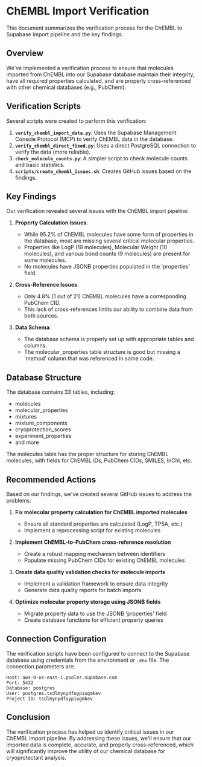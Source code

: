 # ChEMBL Import Verification

This document summarizes the verification process for the ChEMBL to Supabase import pipeline and the key findings.

## Overview

We've implemented a verification process to ensure that molecules imported from ChEMBL into our Supabase database maintain their integrity, have all required properties calculated, and are properly cross-referenced with other chemical databases (e.g., PubChem).

## Verification Scripts

Several scripts were created to perform this verification:

1. **`verify_chembl_import_data.py`**: Uses the Supabase Management Console Protocol (MCP) to verify ChEMBL data in the database.
2. **`verify_chembl_direct_fixed.py`**: Uses a direct PostgreSQL connection to verify the data (more reliable).
3. **`check_molecule_counts.py`**: A simpler script to check molecule counts and basic statistics.
4. **`scripts/create_chembl_issues.sh`**: Creates GitHub issues based on the findings.

## Key Findings

Our verification revealed several issues with the ChEMBL import pipeline:

1. **Property Calculation Issues**:
   - While 95.2% of ChEMBL molecules have some form of properties in the database, most are missing several critical molecular properties.
   - Properties like LogP (19 molecules), Molecular Weight (10 molecules), and various bond counts (9 molecules) are present for some molecules.
   - No molecules have JSONB properties populated in the 'properties' field.

2. **Cross-Reference Issues**:
   - Only 4.8% (1 out of 21) ChEMBL molecules have a corresponding PubChem CID.
   - This lack of cross-references limits our ability to combine data from both sources.

3. **Data Schema**:
   - The database schema is properly set up with appropriate tables and columns.
   - The molecular_properties table structure is good but missing a 'method' column that was referenced in some code.

## Database Structure

The database contains 33 tables, including:
- molecules
- molecular_properties
- mixtures
- mixture_components
- cryoprotection_scores
- experiment_properties
- and more

The molecules table has the proper structure for storing ChEMBL molecules, with fields for ChEMBL IDs, PubChem CIDs, SMILES, InChI, etc.

## Recommended Actions

Based on our findings, we've created several GitHub issues to address the problems:

1. **Fix molecular property calculation for ChEMBL imported molecules**
   - Ensure all standard properties are calculated (LogP, TPSA, etc.)
   - Implement a reprocessing script for existing molecules

2. **Implement ChEMBL-to-PubChem cross-reference resolution**
   - Create a robust mapping mechanism between identifiers
   - Populate missing PubChem CIDs for existing ChEMBL molecules

3. **Create data quality validation checks for molecule imports**
   - Implement a validation framework to ensure data integrity
   - Generate data quality reports for batch imports

4. **Optimize molecular property storage using JSONB fields**
   - Migrate property data to use the JSONB 'properties' field
   - Create database functions for efficient property queries

## Connection Configuration

The verification scripts have been configured to connect to the Supabase database using credentials from the environment or `.env` file. The connection parameters are:

```
Host: aws-0-us-east-1.pooler.supabase.com
Port: 5432
Database: postgres
User: postgres.tsdlmynydfuypiugmkev
Project ID: tsdlmynydfuypiugmkev
```

## Conclusion

The verification process has helped us identify critical issues in our ChEMBL import pipeline. By addressing these issues, we'll ensure that our imported data is complete, accurate, and properly cross-referenced, which will significantly improve the utility of our chemical database for cryoprotectant analysis.